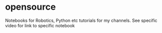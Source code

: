 # opensource
Notebooks for Robotics, Python etc tutorials for my channels. See specific video for link to specific notebook
